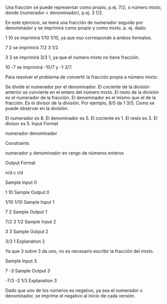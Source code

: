 Una fracción se puede representar como propio, p.ej. 7/2, o número mixto, donde (numerador < denominador), p.ej. 3 1/2.

En este ejercicio, se leerá una fracción de numerador seguido por denominador y se imprimirá como propio y como mixto. p. ej. dado:

1 10 se imprimirá 1/10 1/10, ya que eso corresponde a ambos formatos.

7 2 se imprimirá 7/2 3 1/2.

3 3 se imprimirá 3/3 1, ya que el número mixto no tiene fracción.

10 -7 se imprimirá -10/7 y -1 3/7.

Para resolver el problema de convertir la fracción propia a número mixto:

Se divide el numerador por el denominador.
El cociente de la división anterior se convierte en el entero del número mixto.
El resto de la división es el numerador de la fracción.
El denominador es el mismo que el de la fracción. Es el divisor de la división.
Por ejemplo, 8/5 da 1 3/5. Como se puede observar en la división:

El numerador es 8.
El denominador es 5.
El cociente es 1.
El resto es 3.
El divisor es 5.
Input Format

numerador denominador

Constraints

numerador y denominador en rango de números enteros

Output Format

n/d c r/d

Sample Input 0

1 10
Sample Output 0

1/10 1/10
Sample Input 1

7 2
Sample Output 1

7/2 3 1/2
Sample Input 2

3 3
Sample Output 2

3/3 1
Explanation 2

Ya que 3 sobre 3 da uno, no es necesario escribir la fracción del mixto.

Sample Input 3

7 -3
Sample Output 3

-7/3 -2 1/3
Explanation 3

Dado que uno de los números es negativo, ya sea el numerador o denominador, se imprime el negativo al inicio de cada versión.
